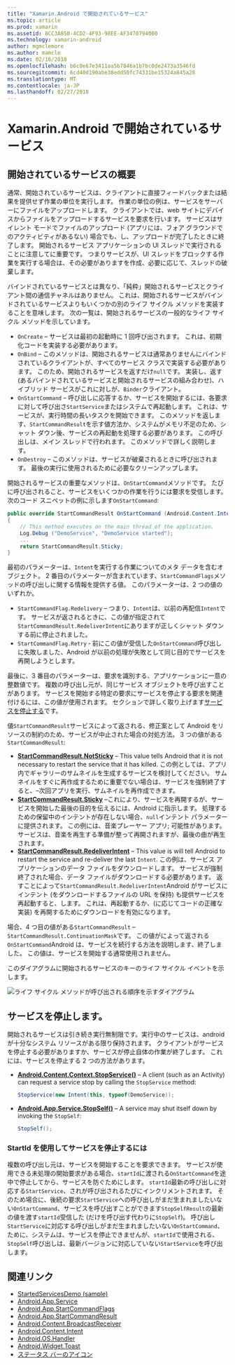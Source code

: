 ```yaml
---
title: "Xamarin.Android で開始されているサービス"
ms.topic: article
ms.prod: xamarin
ms.assetid: 8CC3A850-4CD2-4F93-98EE-AF3470794000
ms.technology: xamarin-android
author: mgmclemore
ms.author: mamcle
ms.date: 02/16/2018
ms.openlocfilehash: b6c0e67e3411aa5b7846a1b7bc0de2473a3546fd
ms.sourcegitcommit: 6cd40d190abe38edd50fc74331be15324a845a28
ms.translationtype: MT
ms.contentlocale: ja-JP
ms.lasthandoff: 02/27/2018
---
```

# <a name="started-services-with-xamarinandroid"></a>Xamarin.Android で開始されているサービス

## <a name="started-services-overview"></a>開始されているサービスの概要

通常、開始されているサービスは、クライアントに直接フィードバックまたは結果を提供せず作業の単位を実行します。 作業の単位の例は、サービスをサーバーにファイルをアップロードします。 クライアントでは、web サイトにデバイスからファイルをアップロードするサービスを要求を行います。 サービスはサイレント モードでファイルのアップロード (アプリには、フォア グラウンドでのアクティビティがあるない) 場合でも、し、アップロードが完了したときに終了します。 開始されるサービス アプリケーションの UI スレッドで実行されることに注意してに重要です。 つまりサービスが、UI スレッドをブロックする作業を実行する場合は、その必要がありますを作成、必要に応じて、スレッドの破棄します。

バインドされているサービスとは異なり、「純粋」開始されるサービスとクライアント間の通信チャネルはありません。 これは、開始されるサービスがバインドされているサービスよりもいくつかの別のライフ サイクル メソッドを実装することを意味します。 次の一覧は、開始されるサービスの一般的なライフ サイクル メソッドを示しています。

* `OnCreate` &ndash; サービスは最初の起動時に 1 回呼び出されます。 これは、初期化コードを実装する必要があります。
* `OnBind` &ndash; このメソッドは、開始されるサービスは通常ありませんにバインドされているクライアントが、すべてのサービス クラスで実装する必要があります。 このため、開始されるサービスを返すだけ`null`です。 実装し、返す (あるバインドされているサービスと開始されるサービスの組み合わせ)、ハイブリッド サービスがこれに対しが、`Binder`クライアント。
* `OnStartCommand` &ndash; 呼び出しに応答するか、サービスを開始するには、各要求に対して呼び出さ`StartService`またはシステムで再起動します。 これは、サービスが、実行時間の長いタスクを開始できます。 このメソッドを返します、`StartCommandResult`を示す値方法か、システムがメモリ不足のため、シャット ダウン後、サービスの再起動を処理する必要があります。 この呼び出しは、メイン スレッドで行われます。 このメソッドで詳しく説明します。
* `OnDestroy` &ndash; このメソッドは、サービスが破棄されるときに呼び出されます。 最後の実行に使用されるために必要なクリーンアップします。

開始されるサービスの重要なメソッドは、`OnStartCommand`メソッドです。 たびに呼び出されること、サービスをいくつかの作業を行うには要求を受信します。 次のコード スニペットの例に示します`OnStartCommand`: 

```csharp
public override StartCommandResult OnStartCommand (Android.Content.Intent intent, StartCommandFlags flags, int startId)
{
    // This method executes on the main thread of the application.
    Log.Debug ("DemoService", "DemoService started");
    ...
    return StartCommandResult.Sticky;
}
```

最初のパラメーターは、`Intent`を実行する作業についてのメタ データを含むオブジェクト。 2 番目のパラメーターが含まれています、`StartCommandFlags`メソッドの呼び出しに関する情報を提供する値。 このパラメーターは、2 つの値のいずれか。

* `StartCommandFlag.Redelivery` &ndash; つまり、`Intent`は、以前の再配信`Intent`です。 サービスが返されるときに、この値が指定されて`StartCommandResult.RedeliverIntent`にありますが正しくシャット ダウンする前に停止されました。
* `StartCommandFlag.Retry` &dash; 前にこの値が受信した`OnStartCommand`呼び出しに失敗しました、Android が以前の処理が失敗として同じ目的でサービスを再開しようとします。
 
最後に、3 番目のパラメーターは、要求を識別する、アプリケーションに一意の整数値です。 複数の呼び出し元が、同じサービス オブジェクトを呼び出すことがあります。 サービスを開始する特定の要求にサービスを停止する要求を関連付けるには、この値が使用されます。 セクションで詳しく取り上げます[サービスを停止する](#Stopping_the_Service)です。 

値`StartCommandResult`サービスによって返される、修正案として Android をリソースの制約のため、サービスが中止された場合の対処方法。 3 つの値がある`StartCommandResult`:

* **[StartCommandResult.NotSticky](https://developer.xamarin.com/api/field/Android.App.StartCommandResult.NotSticky/)** &ndash; This value tells Android that it is not necessary to restart the service that it has killed. この例としては、アプリ内でギャラリーのサムネイルを生成するサービスを検討してください。 サムネイルをすぐに再作成するために重要でない場合は、サービスを強制終了すると、&ndash;次回アプリを実行、サムネイルを再作成できます。
* **[StartCommandResult.Sticky](https://developer.xamarin.com/api/field/Android.App.StartCommandResult.Sticky/)**  &ndash;これにより、サービスを再開するが、サービスを開始した最後の目的を伝えるには、Android に指示します。 処理するための保留中のインテントが存在しない場合、`null`インテント パラメーターに提供されます。 この例には、音楽プレーヤー アプリ; 可能性があります。サービスは、音楽を再生する準備が整って再開されますが、最後の曲が再生されます。 
* **[StartCommandResult.RedeliverIntent](https://developer.xamarin.com/api/field/Android.App.StartCommandResult.RedeliverIntent/)** &ndash; This value is will tell Android to restart the service and re-deliver the last `Intent`. この例は、サービス アプリケーションのデータ ファイルをダウンロードします。 サービスが強制終了された場合、データ ファイルがダウンロードする必要があります。 返すことによって`StartCommandResult.RedeliverIntent`Android がサービスにインテント (をダウンロードするファイルの URL を保持) も提供サービスを再起動すると、します。 これは、再起動するか、(に応じてコードの正確な実装) を再開するためにダウンロードを有効になります。

場合、4 つ目の値がある`StartCommandResult` &ndash; `StartCommandResult.ContinuationMask`です。 この値がによって返される`OnStartCommand`Android は、サービスを続行する方法を説明します、終了しました。 この値は、サービスを開始する通常使用されません。

このダイアグラムに開始されるサービスのキーのライフ サイクル イベントを示します。 

![ライフ サイクル メソッドが呼び出される順序を示すダイアグラム](started-services-images/started-service-01.png "ライフ サイクル メソッドが呼び出される順序を表示する図。")


## <a name="stopping-the-service"></a>サービスを停止します。

開始されるサービスは引き続き実行無制限です。実行中のサービスは、android が十分なシステム リソースがある限り保持されます。 クライアントがサービスを停止する必要がありますか、サービスが停止自体の作業が終了します。 これには、サービスを停止する 2 つの方法があります。 
 
* **[Android.Content.Context.StopService()](https://developer.xamarin.com/api/member/Android.Content.Context.StopService/p/Android.Content.Intent/)** &ndash; A client (such as an Activity) can request a service stop by calling the `StopService` method: 

    ```csharp
    StopService(new Intent(this, typeof(DemoService));
    ```

* **[Android.App.Service.StopSelf()](https://developer.xamarin.com/api/member/Android.App.Service.StopSelf()/)** &ndash; A service may shut itself down by invoking the `StopSelf`:

    ```csharp
    StopSelf();
    ```
    
### <a name="using-startid-to-stop-a-service"></a>StartId を使用してサービスを停止するには

複数の呼び出し元は、サービスを開始することを要求できます。 サービスが使用できる未処理の開始要求がある場合、`startId`に渡される`OnStartCommand`を途中で停止してから、サービスを防ぐためにします。 `startId`最新の呼び出しに対応する`StartService`、されが呼び出されるたびにインクリメントされます。 そのため場合に、後続の要求`StartService`への呼び出しがまだ生まれましたいない`OnStartCommand`、サービスを呼び出すことができます`StopSelfResult`の最新の値を渡す`startId`受信した (だけを呼び出す代わりに`StopSelf`)。 呼び出し`StartService`に対応する呼び出しがまだ生まれましたいない`OnStartCommand`、ために、システムは、サービスを停止できませんが、`startId`で使用される、`StopSelf`呼び出しは、最新バージョンに対応していない`StartService`を呼び出します。


## <a name="related-links"></a>関連リンク

- [StartedServicesDemo (sample)](https://developer.xamarin.com/samples/monodroid/ApplicationFundamentals/ServiceSamples/StartedServicesDemo/)
- [Android.App.Service](https://developer.xamarin.com/api/type/Android.App.Service)
- [Android.App.StartCommandFlags](https://developer.xamarin.com/api/type/Android.App.StartCommandFlags)
- [Android.App.StartCommandResult](https://developer.xamarin.com/api/type/Android.App.StartCommandResult)
- [Android.Content.BroadcastReceiver](https://developer.xamarin.com/api/type/Android.Content.BroadcastReceiver/)
- [Android.Content.Intent](https://developer.xamarin.com/api/type/Android.Content.Intent)
- [Android.OS.Handler](https://developer.xamarin.com/api/type/Android.OS.Handler/)
- [Android.Widget.Toast](https://developer.xamarin.com/api/type/Android.Widget.Toast/)
- [ステータス バーのアイコン](http://developer.android.com/guide/practices/ui_guidelines/icon_design_status_bar.html)
